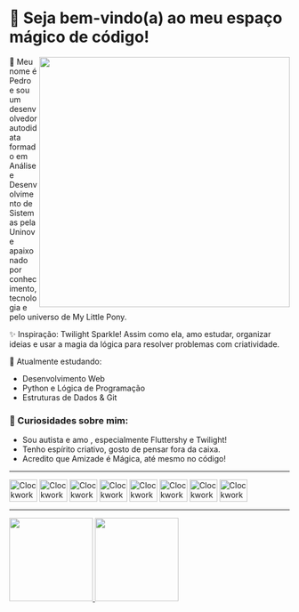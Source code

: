 # 💜 Seja bem-vindo(a) ao meu espaço mágico de código!

<div style="display: inline_block">
<img align="right" height="450" width="450" src="https://i.imgur.com/9OHgMd9.png">
</div>

🦄 Meu nome é Pedro e sou um desenvolvedor autodidata formado em Análise e Desenvolvimento de Sistemas pela Uninove apaixonado por conhecimento, tecnologia e pelo universo de My Little Pony.

✨ Inspiração: Twilight Sparkle! Assim como ela, amo estudar, organizar ideias e usar a magia da lógica para resolver problemas com criatividade.

🧠 Atualmente estudando:
- Desenvolvimento Web
- Python e Lógica de Programação
- Estruturas de Dados & Git

### 🧩 Curiosidades sobre mim:
- Sou autista e amo , especialmente Fluttershy e Twilight!
- Tenho espírito criativo, gosto de pensar fora da caixa.
- Acredito que Amizade é Mágica, até mesmo no código!
<hr></hr>
<div style="display: inline_block">
<img align="center" alt="ClockworkShy-HTML5" height="40" width="50" src="https://cdn.jsdelivr.net/gh/devicons/devicon/icons/html5/html5-original.svg">
<img align="center" alt="ClockworkShy-CSS3" height="40" width="50" src="https://cdn.jsdelivr.net/gh/devicons/devicon/icons/css3/css3-original.svg">
<img align="center" alt="ClockworkShy-JS" height="40" width="50" src="https://cdn.jsdelivr.net/gh/devicons/devicon/icons/javascript/javascript-original.svg">
<img align="center" alt="ClockworkShy-Python" height="40" width="50" src="https://cdn.jsdelivr.net/gh/devicons/devicon/icons/python/python-original.svg">
<img align="center" alt="ClockworkShy-JAVA" height="40" width="50" src="https://cdn.jsdelivr.net/gh/devicons/devicon/icons/java/java-original.svg">
<img align="center" alt="ClockworkShy-CS" height="40" width="50" src="https://cdn.jsdelivr.net/gh/devicons/devicon@latest/icons/csharp/csharp-original.svg">
<img align="center" alt="ClockworkShy-MYSQL" height="40" width="50" src="https://cdn.jsdelivr.net/gh/devicons/devicon/icons/mysql/mysql-original.svg">
<img align="center" alt="ClockworkShy-GIT" height="40" width="50" src="https://cdn.jsdelivr.net/gh/devicons/devicon/icons/git/git-original.svg">
</div>
<hr></hr>
  <div>
  <a href="https://github.com/ClockworkShy">
  <img height="150em" src="https://github-readme-stats.vercel.app/api?username=ClockworkShy&show_icons=true&theme=tokyonight&include_all_commits=true&count_private="true"/>
  <img height="150em" src="https://github-readme-stats.vercel.app/api/top-langs/?username=ClockworkShy&layout=compact&langs_count=16&theme=tokyonight">
</div>
